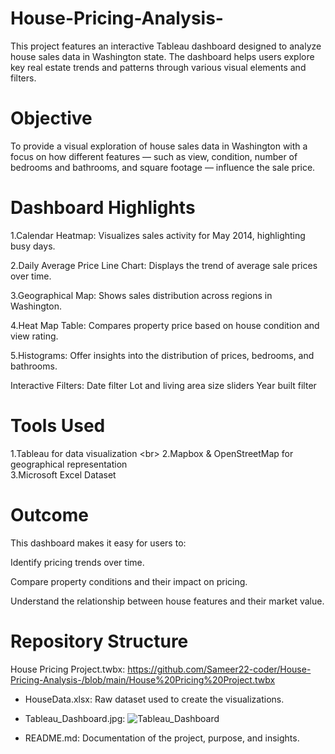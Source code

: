 # House-Pricing-Analysis-
This project features an interactive Tableau dashboard designed to analyze house sales data in Washington state. The dashboard helps users explore key real estate trends and patterns through various visual elements and filters.


# Objective
To provide a visual exploration of house sales data in Washington with a focus on how different features — such as view, condition, number of bedrooms and bathrooms, and square footage — influence the sale price.

# Dashboard Highlights
1.Calendar Heatmap: Visualizes sales activity for May 2014, highlighting busy days.

2.Daily Average Price Line Chart: Displays the trend of average sale prices over time.

3.Geographical Map: Shows sales distribution across regions in Washington.

4.Heat Map Table: Compares property price based on house condition and view rating.

5.Histograms: Offer insights into the distribution of prices, bedrooms, and bathrooms.

Interactive Filters:
Date filter
Lot and living area size sliders
Year built filter

# Tools Used
1.Tableau for data visualization <br\>
2.Mapbox & OpenStreetMap for geographical representation<br>
3.Microsoft Excel Dataset<br>

#  Outcome
This dashboard makes it easy for users to:

Identify pricing trends over time.

Compare property conditions and their impact on pricing.

Understand the relationship between house features and their market value.


# Repository Structure
House Pricing Project.twbx: https://github.com/Sameer22-coder/House-Pricing-Analysis-/blob/main/House%20Pricing%20Project.twbx
- HouseData.xlsx: Raw dataset used to create the visualizations.
- Tableau_Dashboard.jpg: ![Tableau_Dashboard](https://github.com/user-attachments/assets/76a8f993-f27c-4a95-8619-40d1600cf129)

- README.md: Documentation of the project, purpose, and insights.
